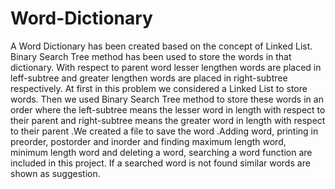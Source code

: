 # Word-Dictionary
A Word Dictionary has been created based on the concept of Linked List. Binary Search Tree method has been used to store the words in that dictionary. With respect to parent word lesser lengthen words are placed in leff-subtree and greater lengthen words are placed in right-subtree respectively.
At first in this problem we considered a Linked List to store words. Then we used Binary Search Tree method to store these words in an order where the left-subtree means the lesser word in length with respect to their parent and right-subtree means the greater word in length with respect to their parent .We created a file to save the word .Adding word, printing in preorder, postorder and inorder and finding maximum length word, minimum length word and deleting a word, searching a word  function are included in this project. If a searched word is not found similar words are shown as suggestion.

